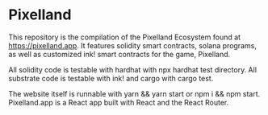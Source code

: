 # Pixelland

This repository is the compilation of the Pixelland Ecosystem found at https://pixelland.app.  It features solidity smart contracts, solana programs, as well as customized ink! smart contracts for the game, Pixelland.

All solidity code is testable with hardhat with npx hardhat test directory.
All substrate code is testable with ink! and cargo with cargo test.

The website itself is runnable with yarn && yarn start or npm i && npm start.  Pixelland.app is a React app built with React and the React Router.
